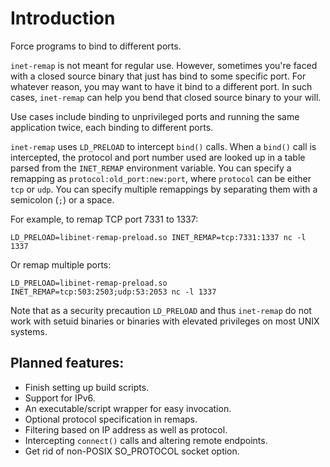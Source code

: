# Introduction
Force programs to bind to different ports.

`inet-remap` is not meant for regular use.
However, sometimes you're faced with a closed source binary
that just has bind to some specific port.
For whatever reason, you may want to have it bind to a different port.
In such cases, `inet-remap` can help you bend that closed source binary to your will.

Use cases include binding to unprivileged ports
and running the same application twice, each binding to different ports.

`inet-remap` uses `LD_PRELOAD` to intercept `bind()` calls.
When a `bind()` call is intercepted, the protocol and port number used
are looked up in a table parsed from the `INET_REMAP` environment variable.
You can specify a remapping as `protocol:old_port:new:port`,
where `protocol` can be either `tcp` or `udp`.
You can specify multiple remappings by separating them with a semicolon (`;`) or a space.

For example, to remap TCP port 7331 to 1337:
```
LD_PRELOAD=libinet-remap-preload.so INET_REMAP=tcp:7331:1337 nc -l 1337
```

Or remap multiple ports:
```
LD_PRELOAD=libinet-remap-preload.so INET_REMAP=tcp:503:2503;udp:53:2053 nc -l 1337
```

Note that as a security precaution `LD_PRELOAD` and thus `inet-remap` do not work with setuid binaries
or binaries with elevated privileges on most UNIX systems.

## Planned features:
* Finish setting up build scripts.
* Support for IPv6.
* An executable/script wrapper for easy invocation.
* Optional protocol specification in remaps.
* Filtering based on IP address as well as protocol.
* Intercepting `connect()` calls and altering remote endpoints.
* Get rid of non-POSIX SO_PROTOCOL socket option.
